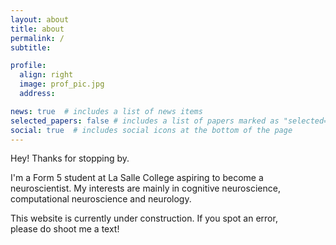 ```yaml
---
layout: about
title: about
permalink: /
subtitle:

profile:
  align: right
  image: prof_pic.jpg
  address:

news: true  # includes a list of news items
selected_papers: false # includes a list of papers marked as "selected={true}"
social: true  # includes social icons at the bottom of the page
---
```


Hey! Thanks for stopping by.

I'm a Form 5 student at La Salle College aspiring to become a neuroscientist. My interests are mainly in cognitive neuroscience, computational neuroscience and neurology.

This website is currently under construction. If you spot an error,<br>please do shoot me a text!